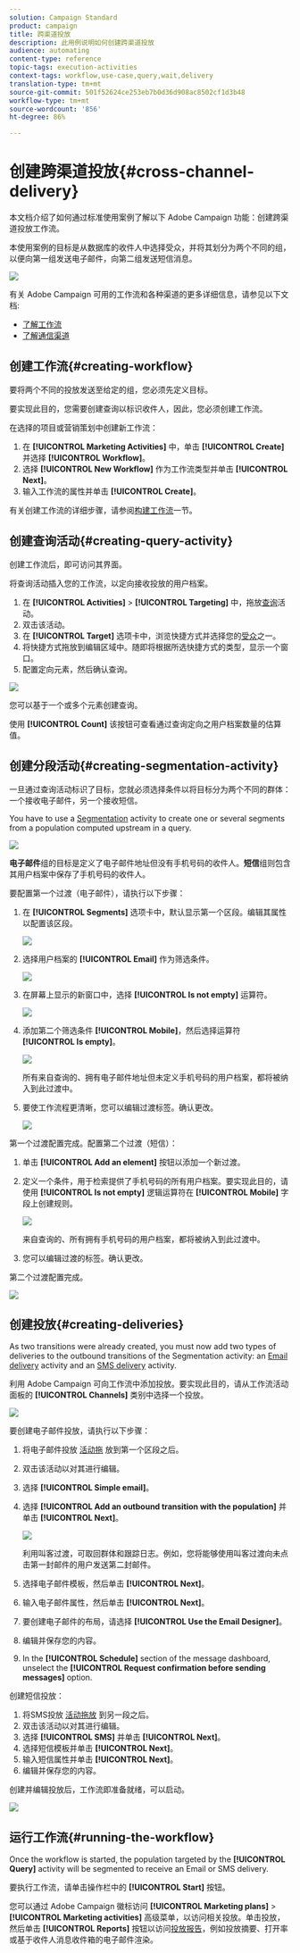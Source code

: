 ```yaml
---
solution: Campaign Standard
product: campaign
title: 跨渠道投放
description: 此用例说明如何创建跨渠道投放
audience: automating
content-type: reference
topic-tags: execution-activities
context-tags: workflow,use-case,query,wait,delivery
translation-type: tm+mt
source-git-commit: 501f52624ce253eb7b0d36d908ac8502cf1d3b48
workflow-type: tm+mt
source-wordcount: '856'
ht-degree: 86%

---
```



# 创建跨渠道投放{#cross-channel-delivery}

本文档介绍了如何通过标准使用案例了解以下 Adobe Campaign 功能：创建跨渠道投放工作流。

本使用案例的目标是从数据库的收件人中选择受众，并将其划分为两个不同的组，以便向第一组发送电子邮件，向第二组发送短信消息。

![](assets/wkf_segment_overview.png)

有关 Adobe Campaign 可用的工作流和各种渠道的更多详细信息，请参见以下文档:

* [了解工作流](../../automating/using/get-started-workflows.md)
* [了解通信渠道](../../channels/using/get-started-communication-channels.md)

## 创建工作流{#creating-workflow}

要将两个不同的投放发送至给定的组，您必须先定义目标。

要实现此目的，您需要创建查询以标识收件人，因此，您必须创建工作流。

在选择的项目或营销策划中创建新工作流：

1. 在 **[!UICONTROL Marketing Activities]** 中，单击 **[!UICONTROL Create]** 并选择 **[!UICONTROL Workflow]**。
1. 选择 **[!UICONTROL New Workflow]** 作为工作流类型并单击 **[!UICONTROL Next]**。
1. 输入工作流的属性并单击 **[!UICONTROL Create]**。

有关创建工作流的详细步骤，请参阅[构建工作流](../../automating/using/building-a-workflow.md)一节。

## 创建查询活动{#creating-query-activity}

创建工作流后，即可访问其界面。

将查询活动插入您的工作流，以定向接收投放的用户档案。

1. 在 **[!UICONTROL Activities]** > **[!UICONTROL Targeting]** 中，拖放[查询](../../automating/using/query.md)活动。
1. 双击该活动。
1. 在 **[!UICONTROL Target]** 选项卡中，浏览快捷方式并选择您的[受众](../../audiences/using/about-audiences.md)之一。
1. 将快捷方式拖放到编辑区域中。随即将根据所选快捷方式的类型，显示一个窗口。
1. 配置定向元素，然后确认查询。

![](assets/wkf_segment_query.png)

您可以基于一个或多个元素创建查询。

使用 **[!UICONTROL Count]** 该按钮可查看通过查询定向之用户档案数量的估算值。

## 创建分段活动{#creating-segmentation-activity}

一旦通过查询活动标识了目标，您就必须选择条件以将目标分为两个不同的群体：一个接收电子邮件，另一个接收短信。

You have to use a [Segmentation](../../automating/using/segmentation.md) activity to create one or several segments from a population computed upstream in a query.

![](assets/wkf_segment_activity.png)

**电子邮件**&#x200B;组的目标是定义了电子邮件地址但没有手机号码的收件人。**短信**&#x200B;组则包含其用户档案中保存了手机号码的收件人。

要配置第一个过渡（电子邮件），请执行以下步骤：

1. 在 **[!UICONTROL Segments]** 选项卡中，默认显示第一个区段。编辑其属性以配置该区段。

   ![](assets/wkf_segment_properties.png)

1. 选择用户档案的 **[!UICONTROL Email]** 作为筛选条件。

   ![](assets/wkf_segment_email.png)

1. 在屏幕上显示的新窗口中，选择 **[!UICONTROL Is not empty]** 运算符。

   ![](assets/wkf_segment_email_not_empty.png)

1. 添加第二个筛选条件 **[!UICONTROL Mobile]**，然后选择运算符 **[!UICONTROL Is empty]**。

   ![](assets/wkf_segment_mobile_empty.png)

   所有来自查询的、拥有电子邮件地址但未定义手机号码的用户档案，都将被纳入到此过渡中。

1. 要使工作流程更清晰，您可以编辑过渡标签。确认更改。

   ![](assets/wkf_segment_transition_label.png)

第一个过渡配置完成。配置第二个过渡（短信）：

1. 单击 **[!UICONTROL Add an element]** 按钮以添加一个新过渡。
1. 定义一个条件，用于检索提供了手机号码的所有用户档案。要实现此目的，请使用 **[!UICONTROL Is not empty]** 逻辑运算符在 **[!UICONTROL Mobile]** 字段上创建规则。

   ![](assets/wkf_segment_mobile_not_empty.png)

   来自查询的、所有拥有手机号码的用户档案，都将被纳入到此过渡中。

1. 您可以编辑过渡的标签。确认更改。

第二个过渡配置完成。

![](assets/wkf_segment_transitions.png)

## 创建投放{#creating-deliveries}

As two transitions were already created, you must now add two types of deliveries to the outbound transitions of the Segmentation activity: an [Email delivery](../../automating/using/email-delivery.md) activity and an [SMS delivery](../../automating/using/sms-delivery.md) activity.

利用 Adobe Campaign 可向工作流中添加投放。要实现此目的，请从工作流活动面板的 **[!UICONTROL Channels]** 类别中选择一个投放。

![](assets/wkf_segment_deliveries1.png)

要创建电子邮件投放，请执行以下步骤：

1. 将电子邮件投放 [活动拖](../../automating/using/email-delivery.md) 放到第一个区段之后。
1. 双击该活动以对其进行编辑。
1. 选择 **[!UICONTROL Simple email]**。
1. 选择 **[!UICONTROL Add an outbound transition with the population]** 并单击 **[!UICONTROL Next]**。

   ![](assets/wkf_segment_deliveries2.png)

   利用叫客过渡，可取回群体和跟踪日志。例如，您将能够使用叫客过渡向未点击第一封邮件的用户发送第二封邮件。

1. 选择电子邮件模板，然后单击 **[!UICONTROL Next]**。
1. 输入电子邮件属性，然后单击 **[!UICONTROL Next]**。
1. 要创建电子邮件的布局，请选择 **[!UICONTROL Use the Email Designer]**。
1. 编辑并保存您的内容。
1. In the **[!UICONTROL Schedule]** section of the message dashboard, unselect the **[!UICONTROL Request confirmation before sending messages]** option.

创建短信投放：

1. 将SMS投放 [活动拖放](../../automating/using/sms-delivery.md) 到另一段之后。
1. 双击该活动以对其进行编辑。
1. 选择 **[!UICONTROL SMS]** 并单击 **[!UICONTROL Next]**。
1. 选择短信模板并单击 **[!UICONTROL Next]**。
1. 输入短信属性并单击 **[!UICONTROL Next]**。
1. 编辑并保存您的内容。

创建并编辑投放后，工作流即准备就绪，可以启动。

![](assets/wkf_segment_deliveries.png)

## 运行工作流{#running-the-workflow}

Once the workflow is started, the population targeted by the **[!UICONTROL Query]** activity will be segmented to receive an Email or SMS delivery.

要执行工作流，请单击操作栏中的 **[!UICONTROL Start]** 按钮。

您可以通过 Adobe Campaign 徽标访问 **[!UICONTROL Marketing plans]** > **[!UICONTROL Marketing activities]** 高级菜单，以访问相关投放。单击投放，然后单击 **[!UICONTROL Reports]** 按钮以访问[投放报告](../../reporting/using/about-dynamic-reports.md#accessing-dynamic-reports)，例如投放摘要、打开率或基于收件人消息收件箱的电子邮件渲染。
